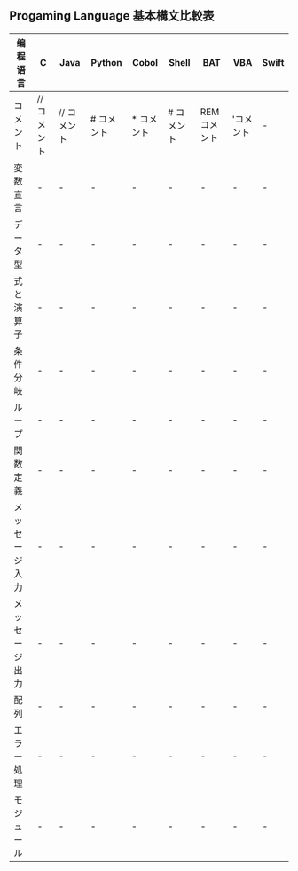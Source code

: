 ## Progaming Language 基本構文比較表

|编程语言|C|Java|Python|Cobol|Shell|BAT|VBA|Swift|
|-|-|-|-|-|-|-|-|-|
|コメント|// コメント|// コメント|# コメント|* コメント|# コメント|REM コメント|'コメント|-|
|変数宣言|-|-|-|-|-|-|-|-|
|データ型|-|-|-|-|-|-|-|-|
|式と演算子|-|-|-|-|-|-|-|-|
|条件分岐|-|-|-|-|-|-|-|-|
|ループ|-|-|-|-|-|-|-|-|
|関数定義|-|-|-|-|-|-|-|-|
|メッセージ入力|-|-|-|-|-|-|-|-|
|メッセージ出力|-|-|-|-|-|-|-|-|
|配列|-|-|-|-|-|-|-|-|
|エラー処理|-|-|-|-|-|-|-|-|
|モジュール|-|-|-|-|-|-|-|-|

